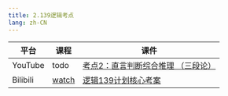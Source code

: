 ```yaml
---
title: 2.139逻辑考点
lang: zh-CN
---
```



| 平台       | 课程                                                                                                                               | 课件                                                                                                                                                                                                                                           |
|----------|------------------------------------------------------------------------------------------------------------------------------------|------------------------------------------------------------------------------------------------------------------------------------------------------------------------------------------------------------------------------------------------|
| YouTube  | todo                                                                                                                               | [考点2：直言判断综合推理 （三段论）](../../public/logic/139%E5%88%86-%E9%80%BB%E8%BE%91%E8%AF%BE/pdf/%E8%80%83%E7%82%B92%EF%BC%9A%E7%9B%B4%E8%A8%80%E5%88%A4%E6%96%AD%E7%BB%BC%E5%90%88%E6%8E%A8%E7%90%86%20%EF%BC%88%E4%B8%89%E6%AE%B5%E8%AE%BA%EF%BC%89.pdf) |
| Bilibili | [watch](https://www.bilibili.com/video/BV13jW1eAEHk?spm_id_from=333.788.videopod.sections&vd_source=752f1f454ebffd32e5dbe02742c48dab) | [逻辑139计划核心考案](../../public/logic/139%E5%88%86-%E9%80%BB%E8%BE%91%E8%AF%BE/pdf/%E3%80%90139%E8%AE%A1%E5%88%92%E6%A0%B8%E5%BF%83%E8%80%83%E6%A1%88%E3%80%91%E7%AE%A1%E7%BB%BC-%E9%80%BB%E8%BE%91.pdf)                                            |


